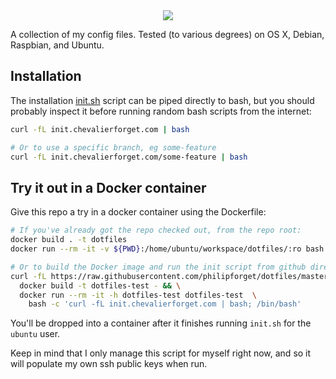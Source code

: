 <div style="text-align:center"><img src ="/static/dotfiles.png" /></div>

A collection of my config files. Tested (to various degrees) on OS X, Debian,
Raspbian, and Ubuntu.

## Installation

The installation [init.sh](./init.sh) script can be piped directly to bash, but
you should probably inspect it before running random bash scripts from the
internet:

```bash
curl -fL init.chevalierforget.com | bash

# Or to use a specific branch, eg some-feature
curl -fL init.chevalierforget.com/some-feature | bash
```


## Try it out in a Docker container

Give this repo a try in a docker container using the Dockerfile:

```bash
# If you've already got the repo checked out, from the repo root:
docker build . -t dotfiles
docker run --rm -it -v ${PWD}:/home/ubuntu/workspace/dotfiles/:ro bash -c './init.sh; bash'
```

```bash
# Or to build the Docker image and run the init script from github directly:
curl -fL https://raw.githubusercontent.com/philipforget/dotfiles/master/Dockerfile | \
  docker build -t dotfiles-test - && \
  docker run --rm -it -h dotfiles-test dotfiles-test  \
    bash -c 'curl -fL init.chevalierforget.com | bash; /bin/bash'
```

You'll be dropped into a container after it finishes running `init.sh` for the
`ubuntu` user.

Keep in mind that I only manage this script for myself right now, and so it
will populate my own ssh public keys when run.
